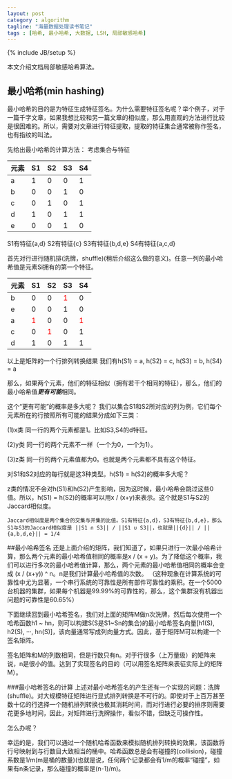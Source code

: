 ```yaml
---
layout: post
category : algorithm
tagline: "海量数据处理读书笔记"
tags : [哈希, 最小哈希, 大数据, LSH, 局部敏感哈希]
---
```

{% include JB/setup %}

本文介绍文档局部敏感哈希算法。

## 最小哈希(min hashing)
最小哈希的目的是为特征生成特征签名。为什么需要特征签名呢？举个例子，对于一篇千字文章，如果我想比较和另一篇文章的相似度，那么用直观的方法进行比较是很困难的。所以，需要对文章进行特征提取，提取的特征集合通常被称作签名，也有指纹的叫法。

先给出最小哈希的计算方法：
考虑集合与特征

元素| S1|S2|S3|S4
-----|---|---|---|---
a|1|0|0|1
b|0|0|1|0
c|0|1|0|1
d|1|0|1|1
e|0|0|1|0

S1有特征{a,d}
S2有特征{c}
S3有特征{b,d,e}
S4有特征{a,c,d}

首先对行进行随机排(洗牌，shuffle)(稍后介绍这么做的意义)。任意一列的最小哈希值是元素Si拥有的第一个特征。

元素| S1|S2|S3|S4
-----|---|---|---|---
b|0|0|<font color="#F00">1</font>|0
e|0|0|1|0
a|<font color="#F00">1</font>|0|0|<font color="#F00">1</font>
c|0|<font color="#F00">1</font>|0|1
d|1|0|1|1

以上是矩阵的一个行排列转换结果
我们有h(S1) = a, h(S2) = c, h(S3) = b, h(S4) = a

那么，如果两个元素，他们的特征相似（拥有若干个相同的特征），那么，他们的最小哈希值***更有可能***相同。

这个“更有可能”的概率是多大呢？
我们以集合S1和S2所对应的列为例，它们每个元素所在的行按照所有可能的结果分成如下三类：

(1)x类
	同一行的两个元素都是1。比如S3,S4的d特征。

(2)y类
	同一行的两个元素不一样（一个为0，一个为1）。

(3)z类
	同一行的两个元素值都为0。也就是两个元素都不具有这个特征。

对S1和S2对应的每行就是这3种类型。h(S1) = h(S2)的概率多大呢？

z类的情况不会对h(S1)和h(S2)产生影响，因为这时候，最小哈希会跳过这些0值。所以，h(S1) = h(S2)的概率可以用x / (x+y)来表示。这个就是S1与S2的Jaccard相似度。

	Jaccard相似度是两个集合的交集与并集的比值。S1有特征{a,d}，S3有特征{b,d,e}，那么S1与S3的Jaccard相似度是 ||S1 ∩ S3|| / ||S1 ∪ S3||，也就是||{d}|| / ||{a,b,d,e}|| = 1/4


##最小哈希签名
还是上面介绍的矩阵，我们知道了，如果只进行一次最小哈希计算，那么两个元素的最小哈希值相同的概率是x / (x + y)。为了降低这个概率，我们可以进行多次的最小哈希值计算，那么，两个元素的最小哈希值相同的概率会变成 (x / (x+y)) ^ n。n是我们计算最小哈希值的次数。 （这种现象在计算系统的可靠性中尤为显著，一个串行系统的可靠性是所有部件可靠性的乘积。在一个5000台机器的集群，如果每个机器是99.99%的可靠性的，那么，这个集群没有机器出问题的可靠性是60.65%）

下面继续回到最小哈希签名，我们对上面的矩阵M做n次洗牌，然后每次使用一个哈希函数h1 ~ hn，则可以构建S(S是S1~Sn的集合)的最小哈希签名向量[h1(S), h2(S), ···, hn(S)]，该向量通常写成列向量方式。因此，基于矩阵M可以构建一个签名矩阵。

签名矩阵和M的列数相同，但是行数只有n。对于行很多（上万量级）的矩阵来说，n是很小的值。达到了实现签名的目的（可以用签名矩阵来表征实际上的矩阵M）。

###最小哈希签名的计算
上述对最小哈希签名的产生还有一个实现的问题：洗牌(shuffle)。对大规模特征矩阵进行显式排列转换是不可行的。即使对于上百万甚至数十亿的行选择一个随机排列转换也极其消耗时间，而对行进行必要的排序则需要花更多地时间，因此，对矩阵进行洗牌操作，看似不错，但缺乏可操作性。

怎么办呢？

幸运的是，我们可以通过一个随机哈希函数来模拟随机排列转换的效果，该函数将行号映射到与行数目大致相当的桶中。哈希函数总是会有碰撞的(collision)，碰撞系数是1/m(m是桶的数量)(也就是说，任何两个记录都会有1/m的概率“碰撞”，如果有n条记录，那么碰撞的概率是(n-1)/m)。

